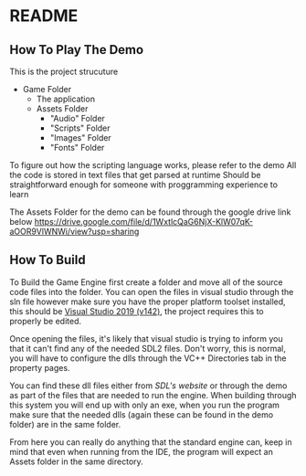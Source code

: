 <h1>README</h1>

<h2>How To Play The Demo</h2>

This is the project strucuture

- Game Folder
  - The application
  - Assets Folder
      - "Audio" Folder
      - "Scripts" Folder
      - "Images" Folder
      - "Fonts" Folder

To figure out how the scripting language works, please refer to the demo
All the code is stored in text files that get parsed at runtime
Should be straightforward enough for someone with proggramming experience to learn

The Assets Folder for the demo can be found through the google drive link below
https://drive.google.com/file/d/1WxtlcQaG6NjX-KlW07qK-aOOR9VlWNWi/view?usp=sharing

<h2>How To Build</h2>

To Build the Game Engine first create a folder and move all of the source code files into the folder.
You can open the files in visual studio through the sln file however make sure you have the proper
platform toolset installed, this should be <u>Visual Studio 2019 (v142)</u>, the project requires this to properly be edited.

Once opening the files, it's likely that visual studio is trying to inform you that it can't find any of the needed SDL2 files.
Don't worry, this is normal, you will have to configure the dlls through the VC++ Directories tab in the property pages.

You can find these dll files either from <i>SDL's website</i> or through the demo as part of the files that are needed to run the engine.
When building through this system you will end up with only an exe, when you run the program make sure that the needed dlls (again these can be found in the demo folder)
are in the same folder.

From here you can really do anything that the standard engine can, keep in mind that even when running from the IDE, the program will expect an Assets folder in the same directory.
